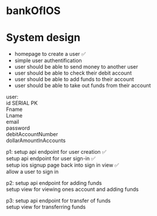 # bankOfIOS


# System design 
- homepage to create a user ✅
- simple user authentification
- user should be able to send money to another user
- user should be able to check their debit account
- user should be able to add funds to their account 
- user should be able to take out funds from their account


user: <br>
id SERIAL PK <br>
Fname<br>
Lname<br>
email<br>
password<br>
debitAccountNumber <br>
dollarAmountInAccounts<br>

p1: setup api endpoint for user creation ✅<br>
    setup api endpoint for user sign-in  ✅<br>
    setup ios signup page back into sign in view ✅ <br>
    allow a user to sign in <br>

p2: setup api endpoint for adding funds<br>
    setup view for viewing ones account and adding funds<br>
    
p3: setup api endpoint for transfer of funds<br>
    setup view for transferring funds<br>
